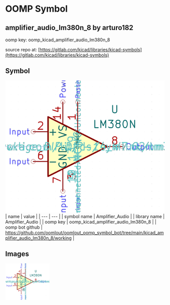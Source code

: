 # OOMP Symbol  
## amplifier_audio_lm380n_8  by arturo182  
  
oomp key: oomp_kicad_amplifier_audio_lm380n_8  
  
source repo at: [https://gitlab.com/kicad/libraries/kicad-symbols](https://gitlab.com/kicad/libraries/kicad-symbols)  
## Symbol  
  
[![working.png](working_600.png)](working.png)  
| name | value | 
| --- | --- | 
| symbol name | Amplifier_Audio | 
| library name | Amplifier_Audio | 
| oomp key | oomp_kicad_amplifier_audio_lm380n_8 | 
| oomp bot github | https://github.com/oomlout/oomlout_oomp_symbol_bot/tree/main/kicad_amplifier_audio_lm380n_8/working | 
## Images  
  
[![working.png](working_140.png)](working.png)  

